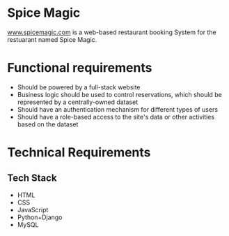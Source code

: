 # Spice Magic

www.spicemagic.com is a web-based restaurant booking System for the restuarant named Spice Magic. 

# Functional requirements

- Should be powered by a full-stack website
- Business logic should be used to control reservations, which should be represented by a centrally-owned dataset 
- Should have an authentication mechanism for different types of users
- Should have a role-based access to the site's data or other activities based on the dataset

# Technical Requirements

## Tech Stack
- HTML 
- CSS 
- JavaScript 
- Python+Django
- MySQL